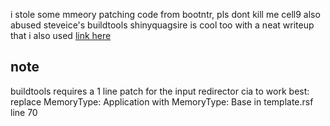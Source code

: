 i stole some mmeory patching code from bootntr, pls dont kill me cell9
also abused steveice's buildtools
shinyquagsire is cool too with a neat writeup that i also used
[link here](http://douevenknow.us/post/139673444953/redirecting-3ds-input-over-wifi)

## note
buildtools requires a 1 line patch for the input redirector cia to work best:
replace MemoryType: Application with MemoryType: Base in template.rsf line 70